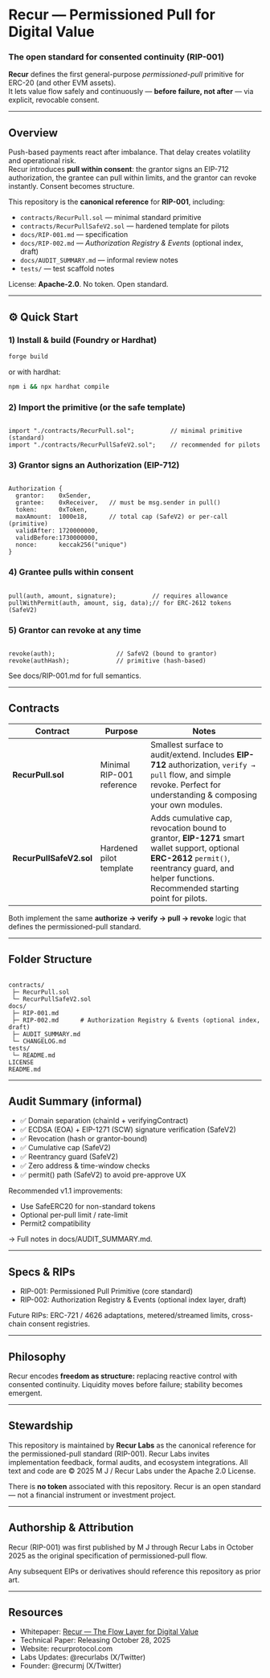 # Recur — Permissioned Pull for Digital Value
### The open standard for consented continuity (RIP-001)

**Recur** defines the first general-purpose *permissioned-pull* primitive for ERC-20 (and other EVM assets).  
It lets value flow safely and continuously — **before failure, not after** — via explicit, revocable consent.

---

## Overview

Push-based payments react after imbalance. That delay creates volatility and operational risk.  
Recur introduces **pull within consent**: the grantor signs an EIP-712 authorization, the grantee can pull within limits, and the grantor can revoke instantly. Consent becomes structure.

This repository is the **canonical reference** for **RIP-001**, including:
- `contracts/RecurPull.sol` — minimal standard primitive
- `contracts/RecurPullSafeV2.sol` — hardened template for pilots
- `docs/RIP-001.md` — specification
- `docs/RIP-002.md` — *Authorization Registry & Events* (optional index, draft)
- `docs/AUDIT_SUMMARY.md` — informal review notes
- `tests/` — test scaffold notes

License: **Apache-2.0**. No token. Open standard.

---

## ⚙️ Quick Start

### 1) Install & build (Foundry or Hardhat)
```bash
forge build
```
or with hardhat: 

``` bash
npm i && npx hardhat compile
```

### 2) Import the primitive (or the safe template)

~~~

import "./contracts/RecurPull.sol";          // minimal primitive (standard)
import "./contracts/RecurPullSafeV2.sol";    // recommended for pilots

~~~

### 3) Grantor signs an Authorization (EIP-712)

~~~

Authorization {
  grantor:    0xSender,
  grantee:    0xReceiver,   // must be msg.sender in pull()
  token:      0xToken,
  maxAmount:  1000e18,      // total cap (SafeV2) or per-call (primitive)
  validAfter: 1720000000,
  validBefore:1730000000,
  nonce:      keccak256("unique")
}

~~~

### 4) Grantee pulls within consent

~~~

pull(auth, amount, signature);          // requires allowance
pullWithPermit(auth, amount, sig, data);// for ERC-2612 tokens (SafeV2)

~~~

### 5) Grantor can revoke at any time

~~~

revoke(auth);                 // SafeV2 (bound to grantor)
revoke(authHash);             // primitive (hash-based)

~~~

See docs/RIP-001.md for full semantics.

---

## Contracts

| **Contract**             | **Purpose**                 | **Notes**                                                                                                                                                                                                                                                                             |
|----------------------|-------------------------|-----------------------------------------------------------------------------------------------------------------------------------------------------------------------------------------------------------------------------------------------------------------------------------|
| **RecurPull.sol**    | Minimal RIP-001 reference | Smallest surface to audit/extend. Includes **EIP-712** authorization, `verify → pull` flow, and simple revoke. Perfect for understanding & composing your own modules.                                                                    |
| **RecurPullSafeV2.sol** | Hardened pilot template  | Adds cumulative cap, revocation bound to grantor, **EIP-1271** smart wallet support, optional **ERC-2612** `permit()`, reentrancy guard, and helper functions. Recommended starting point for pilots.                                      |

Both implement the same **authorize → verify → pull → revoke** logic that defines the permissioned-pull standard.

---

## Folder Structure

~~~

contracts/
 ├─ RecurPull.sol
 └─ RecurPullSafeV2.sol
docs/
 ├─ RIP-001.md
 ├─ RIP-002.md      # Authorization Registry & Events (optional index, draft)
 ├─ AUDIT_SUMMARY.md
 └─ CHANGELOG.md
tests/
 └─ README.md
LICENSE
README.md

~~~

---

## Audit Summary (informal)
-	✅ Domain separation (chainId + verifyingContract)  
-	✅ ECDSA (EOA) + EIP-1271 (SCW) signature verification (SafeV2)  
-	✅ Revocation (hash or grantor-bound)  
-	✅ Cumulative cap (SafeV2)  
-	✅ Reentrancy guard (SafeV2)  
-	✅ Zero address & time-window checks  
-	✅ permit() path (SafeV2) to avoid pre-approve UX  

Recommended v1.1 improvements:
-	Use SafeERC20 for non-standard tokens  
-	Optional per-pull limit / rate-limit  
-	Permit2 compatibility  

→ Full notes in docs/AUDIT_SUMMARY.md.

---

## Specs & RIPs  
	
- RIP-001: Permissioned Pull Primitive (core standard)
- RIP-002: Authorization Registry & Events (optional index layer, draft)

Future RIPs: ERC-721 / 4626 adaptations, metered/streamed limits, cross-chain consent registries.

---


## Philosophy

Recur encodes **freedom as structure:** replacing reactive control with consented continuity.
Liquidity moves before failure; stability becomes emergent.

---

## Stewardship

This repository is maintained by **Recur Labs** as the canonical reference for the permissioned-pull standard (RIP-001). 
Recur Labs invites implementation feedback, formal audits, and ecosystem integrations.
All text and code are © 2025 M J / Recur Labs under the Apache 2.0 License.

There is **no token** associated with this repository.
Recur is an open standard — not a financial instrument or investment project.

---

## Authorship & Attribution

Recur (RIP-001) was first published by M J through Recur Labs in October 2025 as the original specification of permissioned-pull flow.

Any subsequent EIPs or derivatives should reference this repository as prior art.

---

## Resources

- Whitepaper: [Recur — The Flow Layer for Digital Value](https://recurprotocol.com/Recur_Whitepaper_v1.0_Oct2025.pdf)
- Technical Paper: Releasing October 28, 2025
- Website: recurprotocol.com
- Labs Updates: @recurlabs (X/Twitter)
- Founder: @recurmj (X/Twitter)

